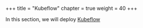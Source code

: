 +++
title = "Kubeflow"
chapter = true
weight = 40
+++

In this section, we will deploy [Kubeflow](https://github.com/kubeflow/kubeflow)
